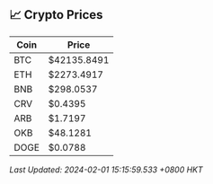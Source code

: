 ## 📈 Crypto Prices

| Coin | Price |
| ---- | ----- |
| BTC | $42135.8491 |
| ETH | $2273.4917 |
| BNB | $298.0537 |
| CRV | $0.4395 |
| ARB | $1.7197 |
| OKB | $48.1281 |
| DOGE | $0.0788 |

_Last Updated: 2024-02-01 15:15:59.533 +0800 HKT_